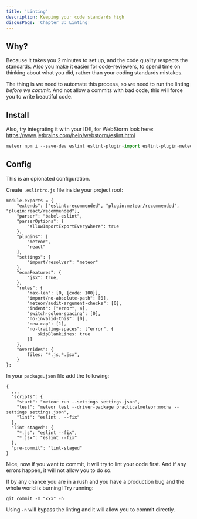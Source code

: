 ```yaml
---
title: 'Linting'
description: Keeping your code standards high
disqusPage: 'Chapter 3: Linting'
---
```


## Why?

Because it takes you 2 minutes to set up, and the code quality respects the standards. Also you make it easier for code-reviewers, to spend time
on thinking about what you did, rather than your coding standards mistakes.

The thing is we need to automate this process, so we need to run the linting *before we commit*.
And not allow a commits with bad code, this will force you to write beautiful code.

## Install

Also, try integrating it with your IDE, for WebStorm look here: https://www.jetbrains.com/help/webstorm/eslint.html 

```js
meteor npm i --save-dev eslint eslint-plugin-import eslint-plugin-meteor eslint-plugin-react eslint-import-resolver-meteor lint-staged pre-commit
```

## Config 

This is an opionated configuration.

Create `.eslintrc.js` file inside your project root:
```
module.exports = {
    "extends": ["eslint:recommended", "plugin:meteor/recommended", "plugin:react/recommended"],
    "parser": "babel-eslint",
    "parserOptions": {
        "allowImportExportEverywhere": true
    },
    "plugins": [
        "meteor",
        "react"
    ],
    "settings": {
        "import/resolver": "meteor"
    },
    "ecmaFeatures": {
        "jsx": true,
    },
    "rules": {
        "max-len": [0, {code: 100}],
        "import/no-absolute-path": [0],
        "meteor/audit-argument-checks": [0],
        "indent": ["error", 4],
        "switch-colon-spacing": [0],
        "no-invalid-this": [0],
        "new-cap": [1],
        "no-trailing-spaces": ["error", {
            skipBlankLines: true
        }]
    },
    "overrides": {
        files: "*.js,*.jsx",
    }
};
```

In your `package.json` file add the following:

```
{
  ...
  "scripts": {
    "start": "meteor run --settings settings.json",
    "test": "meteor test --driver-package practicalmeteor:mocha --settings settings.json",
    "lint": "eslint . --fix"
  },
  "lint-staged": {
    "*.js": "eslint --fix",
    "*.jsx": "eslint --fix"
  },
  "pre-commit": "lint-staged"
}
```

Nice, now if you want to commit, it will try to lint your code first. And if any errors happen, it will not allow you to do so.

If by any chance you are in a rush and you have a production bug and the whole world is burning! Try running:
```
git commit -m "xxx" -n
```

Using `-n` will bypass the linting and it will allow you to commit directly.